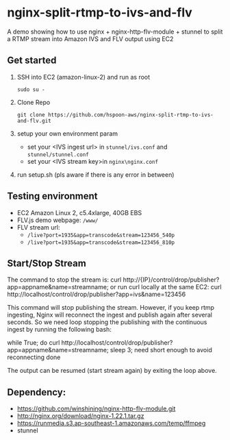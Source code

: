 # nginx-split-rtmp-to-ivs-and-flv
A demo showing how to use nginx + nginx-http-flv-module + stunnel to split a RTMP stream into Amazon IVS and FLV output using EC2


## Get started

1. SSH into EC2 (amazon-linux-2) and run as root 

    `sudo su - `

2. Clone Repo

    `git clone https://github.com/hspoon-aws/nginx-split-rtmp-to-ivs-and-flv.git`

3. setup your own environment param

    - set your \<IVS ingest url\> in `stunnel/ivs.conf` and `stunnel/stunnel.conf`
    - set your \<IVS stream key\>in `nginx\nginx.conf`


4. run setup.sh (pls aware if there is any error in between)


## Testing environment
- EC2 Amazon Linux 2, c5.4xlarge, 40GB EBS
- FLV.js demo webpage: `/www/`
- FLV stream url:
    - `/live?port=1935&app=transcode&stream=123456_540p`
    - `/live?port=1935&app=transcode&stream=123456_810p`

## Start/Stop Stream
The command to stop the stream is:
curl http://{IP}/control/drop/publisher?app=appname&name=streamname;
or run curl locally at the same EC2:  curl http://localhost/control/drop/publisher?app=ivs&name=123456
 
This command will stop publishing the stream. However, if you keep rtmp ingesting, Nginx will reconnect the ingest and publish again after several seconds. So we need loop stopping the publishing with the continuous ingest by running the following bash:
 
while True; do
curl http://localhost/control/drop/publisher?app=appname&name=streamname;
sleep 3; need short enough to avoid reconnecting
done
 
The output can be resumed (start stream again) by exiting the loop above.
    

## Dependency:
- https://github.com/winshining/nginx-http-flv-module.git
- http://nginx.org/download/nginx-1.22.1.tar.gz
- https://runmedia.s3.ap-southeast-1.amazonaws.com/temp/ffmpeg
- stunnel